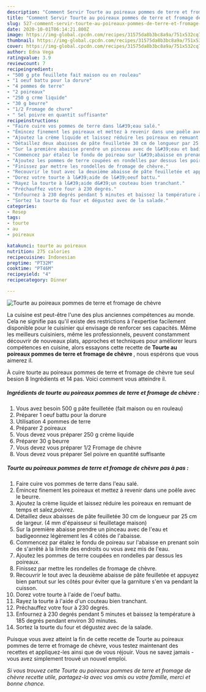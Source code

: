 ```yaml
---
description: "Comment Servir Tourte au poireaux pommes de terre et fromage de chèvre"
title: "Comment Servir Tourte au poireaux pommes de terre et fromage de chèvre"
slug: 527-comment-servir-tourte-au-poireaux-pommes-de-terre-et-fromage-de-chevre
date: 2020-10-01T06:14:21.800Z
image: https://img-global.cpcdn.com/recipes/31575da8b3bc8a9a/751x532cq70/tourte-au-poireaux-pommes-de-terre-et-fromage-de-chevre-photo-principale-de-la-recette.jpg
thumbnail: https://img-global.cpcdn.com/recipes/31575da8b3bc8a9a/751x532cq70/tourte-au-poireaux-pommes-de-terre-et-fromage-de-chevre-photo-principale-de-la-recette.jpg
cover: https://img-global.cpcdn.com/recipes/31575da8b3bc8a9a/751x532cq70/tourte-au-poireaux-pommes-de-terre-et-fromage-de-chevre-photo-principale-de-la-recette.jpg
author: Edna Vega
ratingvalue: 3.9
reviewcount: 7
recipeingredient:
- "500 g pte feuillete fait maison ou en rouleau"
- "1 oeuf battu pour la dorure"
- "4 pommes de terre"
- "2 poireaux"
- "250 g crme liquide"
- "30 g beurre"
- "1/2 Fromage de chvre"
- " Sel poivre en quantit suffisante"
recipeinstructions:
- "Faire cuire vos pommes de terre dans l&#39;eau salé."
- "Émincez finement les poireaux et mettez à revenir dans une poêle avec le beurre."
- "Ajoutez la crème liquide et laissez réduire les poireaux en remuant de temps et salez,poivrez."
- "Détaillez deux abaisses de pâte feuilletée 30 cm de longueur par 25 cm de largeur. (4 mm d&#39;épaisseur si feuilletage maison)"
- "Sur la première abaisse prendre un pinceau avec de l&#39;eau et badigeonnez légèrement les 4 côtés de l&#39;abaisse."
- "Commencez par étalez le fondu de poireau sur l&#39;abaisse en prenant soin de s&#39;arrêté à la limite des endroits ou vous avez mis de l&#39;eau."
- "Ajoutez les pommes de terre coupées en rondelles par dessus les poireaux."
- "Finissez par mettre les rondelles de fromage de chèvre."
- "Recouvrir le tout avec la deuxième abaisse de pâte feuilletée et appuyez bien partout sur les côtés pour éviter que la garniture s&#39;en va pendant la cuisson."
- "Dorez votre tourte à l&#39;aide de l&#39;oeuf battu."
- "Rayez la tourte à l&#39;aide d&#39;un couteau bien tranchant."
- "Préchauffez votre four à 230 degrés."
- "Enfournez à 230 degrés pendant 5 minutes et baissez la température à 185 degrés pendant environ 30 minutes."
- "Sortez la tourte du four et dégustez avec de la salade."
categories:
- Resep
tags:
- tourte
- au
- poireaux

katakunci: tourte au poireaux 
nutrition: 275 calories
recipecuisine: Indonesian
preptime: "PT32M"
cooktime: "PT46M"
recipeyield: "4"
recipecategory: Dinner

---
```



![Tourte au poireaux pommes de terre et fromage de chèvre](https://img-global.cpcdn.com/recipes/31575da8b3bc8a9a/751x532cq70/tourte-au-poireaux-pommes-de-terre-et-fromage-de-chevre-photo-principale-de-la-recette.jpg)

La cuisine est peut-être l'une des plus anciennes compétences au monde. Cela ne signifie pas qu'il existe des restrictions à l'expertise facilement disponible pour le cuisinier qui envisage de renforcer ses capacités. Même les meilleurs cuisiniers, même les professionnels, peuvent constamment découvrir de nouveaux plats, approches et techniques pour améliorer leurs compétences en cuisine, alors essayons cette recette de <strong> Tourte au poireaux pommes de terre et fromage de chèvre </strong>, nous espérons que vous aimerez il.

<!--inarticleads1-->

À cuire tourte au poireaux pommes de terre et fromage de chèvre tue seul besion 8 Ingrédients et 14 pas. Voici comment vous atteindre il.

##### Ingrédients de tourte au poireaux pommes de terre et fromage de chèvre :

1. Vous avez besoin 500 g pâte feuilletée (fait maison ou en rouleau)
1. Préparer 1 oeuf battu pour la dorure
1. Utilisation 4 pommes de terre
1. Préparer 2 poireaux
1. Vous devez vous préparer 250 g crème liquide
1. Préparer 30 g beurre
1. Vous devez vous préparer 1/2 Fromage de chèvre
1. Vous devez vous préparer  Sel poivre en quantité suffisante




<!--inarticleads2-->

##### Tourte au poireaux pommes de terre et fromage de chèvre pas à pas :

1. Faire cuire vos pommes de terre dans l&#39;eau salé.
1. Émincez finement les poireaux et mettez à revenir dans une poêle avec le beurre.
1. Ajoutez la crème liquide et laissez réduire les poireaux en remuant de temps et salez,poivrez.
1. Détaillez deux abaisses de pâte feuilletée 30 cm de longueur par 25 cm de largeur. (4 mm d&#39;épaisseur si feuilletage maison)
1. Sur la première abaisse prendre un pinceau avec de l&#39;eau et badigeonnez légèrement les 4 côtés de l&#39;abaisse.
1. Commencez par étalez le fondu de poireau sur l&#39;abaisse en prenant soin de s&#39;arrêté à la limite des endroits ou vous avez mis de l&#39;eau.
1. Ajoutez les pommes de terre coupées en rondelles par dessus les poireaux.
1. Finissez par mettre les rondelles de fromage de chèvre.
1. Recouvrir le tout avec la deuxième abaisse de pâte feuilletée et appuyez bien partout sur les côtés pour éviter que la garniture s&#39;en va pendant la cuisson.
1. Dorez votre tourte à l&#39;aide de l&#39;oeuf battu.
1. Rayez la tourte à l&#39;aide d&#39;un couteau bien tranchant.
1. Préchauffez votre four à 230 degrés.
1. Enfournez à 230 degrés pendant 5 minutes et baissez la température à 185 degrés pendant environ 30 minutes.
1. Sortez la tourte du four et dégustez avec de la salade.




<!--inarticleads1-->

<p>
Puisque vous avez atteint la fin de cette recette de Tourte au poireaux pommes de terre et fromage de chèvre, vous testez maintenant des recettes et appliquez-les ainsi que de vous réjouir. Vous ne savez jamais - vous avez simplement trouvé un nouvel emploi.
</p>

<p>
<i>Si vous trouvez cette Tourte au poireaux pommes de terre et fromage de chèvre recette utile, partagez-la avec vos amis ou votre famille, merci et bonne chance.</i>
</p>
